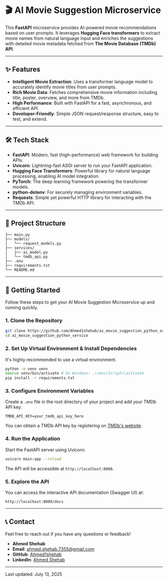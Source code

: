 # 🎬 AI Movie Suggestion Microservice

This **FastAPI** microservice provides AI-powered movie recommendations based on user prompts. It leverages **Hugging Face transformers** to extract movie names from natural language input and enriches the suggestions with detailed movie metadata fetched from **The Movie Database (TMDb) API**.

-----

## ✨ Features

  * **Intelligent Movie Extraction**: Uses a transformer language model to accurately identify movie titles from user prompts.
  * **Rich Movie Data**: Fetches comprehensive movie information including title, poster, overview, and more from TMDb.
  * **High Performance**: Built with FastAPI for a fast, asynchronous, and efficient API.
  * **Developer-Friendly**: Simple JSON request/response structure, easy to test, and extend.

-----

## 🛠️ Tech Stack

  * **FastAPI**: Modern, fast (high-performance) web framework for building APIs.
  * **Uvicorn**: Lightning-fast ASGI server to run your FastAPI application.
  * **Hugging Face Transformers**: Powerful library for natural language processing, enabling AI model integration.
  * **PyTorch**: The deep learning framework powering the transformer models.
  * **python-dotenv**: For securely managing environment variables.
  * **Requests**: Simple yet powerful HTTP library for interacting with the TMDb API.

-----

## 📂 Project Structure

```
├── main.py
├── models/
│   └── request_models.py
├── services/
│   ├── ai_model.py
│   └── tmdb_api.py
├── .env
├── requirements.txt
└── README.md
```

-----

## 🚀 Getting Started

Follow these steps to get your AI Movie Suggestion Microservice up and running quickly.

### 1\. Clone the Repository

```bash
git clone https://github.com/Ahmed1shehab/ai_movie_suggestion_python_service.git
cd ai_movie_suggestion_python_service
```

### 2\. Set Up Virtual Environment & Install Dependencies

It's highly recommended to use a virtual environment.

```bash
python -m venv venv
source venv/bin/activate # On Windows: .\venv\Scripts\activate
pip install -r requirements.txt
```

### 3\. Configure Environment Variables

Create a `.env` file in the root directory of your project and add your TMDb API key:

```
TMDB_API_KEY=your_tmdb_api_key_here
```

You can obtain a TMDb API key by registering on [TMDb's website](https://www.themoviedb.org/documentation/api).

### 4\. Run the Application

Start the FastAPI server using Uvicorn:

```bash
uvicorn main:app --reload
```

The API will be accessible at `http://localhost:8000`.

### 5\. Explore the API

You can access the interactive API documentation (Swagger UI) at:

```
http://localhost:8000/docs
```

-----

## 📞 Contact

Feel free to reach out if you have any questions or feedback\!

  * **Ahmed Shehab**
  * **Email**: ahmed.shehab.7355@gmail.com
  * **GitHub**: [Ahmed1shehab](https://github.com/Ahmed1shehab)
  * **LinkedIn**: [Ahmed Shehab](https://www.linkedin.com/in/ahmed-shehab-6767652b3/)

-----

Last updated: July 13, 2025